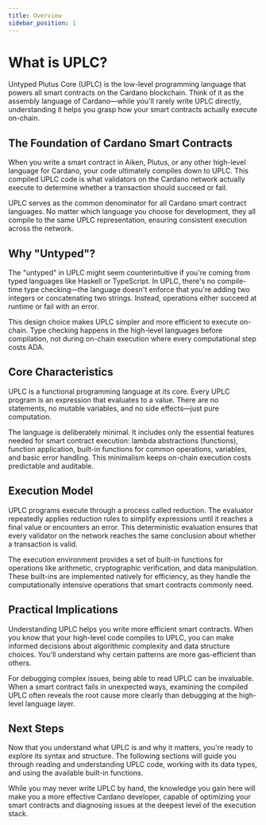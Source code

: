 ```yaml
---
title: Overview
sidebar_position: 1
---
```


# What is UPLC?

Untyped Plutus Core (UPLC) is the low-level programming language that powers all smart contracts on the Cardano blockchain. Think of it as the assembly language of Cardano—while you'll rarely write UPLC directly, understanding it helps you grasp how your smart contracts actually execute on-chain.

## The Foundation of Cardano Smart Contracts

When you write a smart contract in Aiken, Plutus, or any other high-level language for Cardano, your code ultimately compiles down to UPLC. This compiled UPLC code is what validators on the Cardano network actually execute to determine whether a transaction should succeed or fail.

UPLC serves as the common denominator for all Cardano smart contract languages. No matter which language you choose for development, they all compile to the same UPLC representation, ensuring consistent execution across the network.

## Why "Untyped"?

The "untyped" in UPLC might seem counterintuitive if you're coming from typed languages like Haskell or TypeScript. In UPLC, there's no compile-time type checking—the language doesn't enforce that you're adding two integers or concatenating two strings. Instead, operations either succeed at runtime or fail with an error.

This design choice makes UPLC simpler and more efficient to execute on-chain. Type checking happens in the high-level languages before compilation, not during on-chain execution where every computational step costs ADA.

## Core Characteristics

UPLC is a functional programming language at its core. Every UPLC program is an expression that evaluates to a value. There are no statements, no mutable variables, and no side effects—just pure computation.

The language is deliberately minimal. It includes only the essential features needed for smart contract execution: lambda abstractions (functions), function application, built-in functions for common operations, variables, and basic error handling. This minimalism keeps on-chain execution costs predictable and auditable.

## Execution Model

UPLC programs execute through a process called reduction. The evaluator repeatedly applies reduction rules to simplify expressions until it reaches a final value or encounters an error. This deterministic evaluation ensures that every validator on the network reaches the same conclusion about whether a transaction is valid.

The execution environment provides a set of built-in functions for operations like arithmetic, cryptographic verification, and data manipulation. These built-ins are implemented natively for efficiency, as they handle the computationally intensive operations that smart contracts commonly need.

## Practical Implications

Understanding UPLC helps you write more efficient smart contracts. When you know that your high-level code compiles to UPLC, you can make informed decisions about algorithmic complexity and data structure choices. You'll understand why certain patterns are more gas-efficient than others.

For debugging complex issues, being able to read UPLC can be invaluable. When a smart contract fails in unexpected ways, examining the compiled UPLC often reveals the root cause more clearly than debugging at the high-level language layer.

## Next Steps

Now that you understand what UPLC is and why it matters, you're ready to explore its syntax and structure. The following sections will guide you through reading and understanding UPLC code, working with its data types, and using the available built-in functions.

While you may never write UPLC by hand, the knowledge you gain here will make you a more effective Cardano developer, capable of optimizing your smart contracts and diagnosing issues at the deepest level of the execution stack.